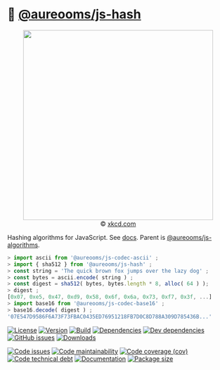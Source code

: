 :hocho: [@aureooms/js-hash](https://make-github-pseudonymous-again.github.io/js-hash)
==

<p align="center">
<a href="https://xkcd.com/1286">
<img src="https://imgs.xkcd.com/comics/encryptic.png" width="432"/>
</a><br/>
© <a href="https://xkcd.com">xkcd.com</a>
</p>

Hashing algorithms for JavaScript.
See [docs](https://make-github-pseudonymous-again.github.io/js-hash).
Parent is [@aureooms/js-algorithms](https://github.com/make-github-pseudonymous-again/js-algorithms).

```js
> import ascii from '@aureooms/js-codec-ascii' ;
> import { sha512 } from '@aureooms/js-hash' ;
> const string = 'The quick brown fox jumps over the lazy dog' ;
> const bytes = ascii.encode( string ) ;
> const digest = sha512( bytes, bytes.length * 8, alloc( 64 ) );
> digest ;
[0x07, 0xe5, 0x47, 0xd9, 0x58, 0x6f, 0x6a, 0x73, 0xf7, 0x3f, ...]
> import base16 from '@aureooms/js-codec-base16' ;
> base16.decode( digest ) ;
'07E547D9586F6A73F73FBAC0435ED76951218FB7D0C8D788A309D785436B...'
```

[![License](https://img.shields.io/github/license/make-github-pseudonymous-again/js-hash.svg)](https://raw.githubusercontent.com/make-github-pseudonymous-again/js-hash/main/LICENSE)
[![Version](https://img.shields.io/npm/v/@aureooms/js-hash.svg)](https://www.npmjs.org/package/@aureooms/js-hash)
[![Build](https://img.shields.io/travis/make-github-pseudonymous-again/js-hash/main.svg)](https://travis-ci.org/make-github-pseudonymous-again/js-hash/branches)
[![Dependencies](https://img.shields.io/david/make-github-pseudonymous-again/js-hash.svg)](https://david-dm.org/make-github-pseudonymous-again/js-hash)
[![Dev dependencies](https://img.shields.io/david/dev/make-github-pseudonymous-again/js-hash.svg)](https://david-dm.org/make-github-pseudonymous-again/js-hash?type=dev)
[![GitHub issues](https://img.shields.io/github/issues/make-github-pseudonymous-again/js-hash.svg)](https://github.com/make-github-pseudonymous-again/js-hash/issues)
[![Downloads](https://img.shields.io/npm/dm/@aureooms/js-hash.svg)](https://www.npmjs.org/package/@aureooms/js-hash)

[![Code issues](https://img.shields.io/codeclimate/issues/make-github-pseudonymous-again/js-hash.svg)](https://codeclimate.com/github/make-github-pseudonymous-again/js-hash/issues)
[![Code maintainability](https://img.shields.io/codeclimate/maintainability/make-github-pseudonymous-again/js-hash.svg)](https://codeclimate.com/github/make-github-pseudonymous-again/js-hash/trends/churn)
[![Code coverage (cov)](https://img.shields.io/codecov/c/gh/make-github-pseudonymous-again/js-hash/main.svg)](https://codecov.io/gh/make-github-pseudonymous-again/js-hash)
[![Code technical debt](https://img.shields.io/codeclimate/tech-debt/make-github-pseudonymous-again/js-hash.svg)](https://codeclimate.com/github/make-github-pseudonymous-again/js-hash/trends/technical_debt)
[![Documentation](https://make-github-pseudonymous-again.github.io/js-hash/badge.svg)](https://make-github-pseudonymous-again.github.io/js-hash/source.html)
[![Package size](https://img.shields.io/bundlephobia/minzip/@aureooms/js-hash)](https://bundlephobia.com/result?p=@aureooms/js-hash)
